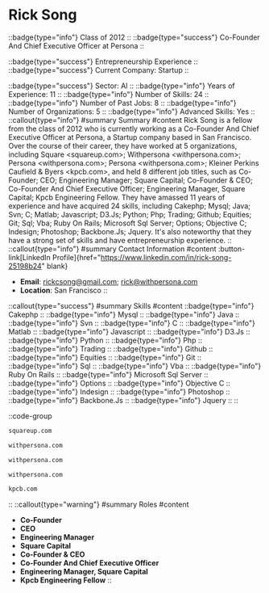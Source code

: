 # Rick Song
::badge{type="info"}
Class of 2012
::
::badge{type="success"}
Co-Founder And Chief Executive Officer at Persona
::

::badge{type="success"}
Entrepreneurship Experience
::
::badge{type="success"}
Current Company: Startup
::

::badge{type="success"}
Sector: AI
::
::badge{type="info"}
Years of Experience: 11
::
::badge{type="info"}
Number of Skills: 24
::
::badge{type="info"}
Number of Past Jobs: 8
::
::badge{type="info"}
Number of Organizations: 5
::
::badge{type="info"}
Advanced Skills: Yes
::
::callout{type="info"}
#summary
Summary
#content
Rick Song is a fellow from the class of 2012 who is currently working as a Co-Founder And Chief Executive Officer at Persona, a Startup company based in San Francisco. Over the course of their career, they have worked at 5 organizations, including Square <squareup.com>; Withpersona <withpersona.com>; Persona <withpersona.com>; Persona <withpersona.com>; Kleiner Perkins Caufield & Byers <kpcb.com>, and held 8 different job titles, such as Co-Founder; CEO; Engineering Manager; Square Capital; Co-Founder & CEO; Co-Founder And Chief Executive Officer; Engineering Manager, Square Capital; Kpcb Engineering Fellow. They have amassed 11 years of experience and have acquired 24 skills, including Cakephp; Mysql; Java; Svn; C; Matlab; Javascript; D3.Js; Python; Php; Trading; Github; Equities; Git; Sql; Vba; Ruby On Rails; Microsoft Sql Server; Options; Objective C; Indesign; Photoshop; Backbone.Js; Jquery. It's also noteworthy that they have a strong set of skills and have entrepreneurship experience.
::
::callout{type="info"}
#summary
Contact Information
#content
:button-link[LinkedIn Profile]{href="https://www.linkedin.com/in/rick-song-25198b24" blank}
- **Email**: rickcsong@gmail.com; rick@withpersona.com
- **Location**: San Francisco
::

::callout{type="success"}
#summary
Skills
#content
::badge{type="info"}
Cakephp
::
::badge{type="info"}
Mysql
::
::badge{type="info"}
Java
::
::badge{type="info"}
Svn
::
::badge{type="info"}
C
::
::badge{type="info"}
Matlab
::
::badge{type="info"}
Javascript
::
::badge{type="info"}
D3.Js
::
::badge{type="info"}
Python
::
::badge{type="info"}
Php
::
::badge{type="info"}
Trading
::
::badge{type="info"}
Github
::
::badge{type="info"}
Equities
::
::badge{type="info"}
Git
::
::badge{type="info"}
Sql
::
::badge{type="info"}
Vba
::
::badge{type="info"}
Ruby On Rails
::
::badge{type="info"}
Microsoft Sql Server
::
::badge{type="info"}
Options
::
::badge{type="info"}
Objective C
::
::badge{type="info"}
Indesign
::
::badge{type="info"}
Photoshop
::
::badge{type="info"}
Backbone.Js
::
::badge{type="info"}
Jquery
::
::

::code-group
```bash [Square]
squareup.com
```
```bash [Withpersona]
withpersona.com
```
```bash [Persona]
withpersona.com
```
```bash [Persona]
withpersona.com
```
```bash [Kleiner Perkins Caufield & Byers]
kpcb.com
```
::
::callout{type="warning"}
#summary
Roles
#content
- **Co-Founder**
- **CEO**
- **Engineering Manager**
- **Square Capital**
- **Co-Founder & CEO**
- **Co-Founder And Chief Executive Officer**
- **Engineering Manager, Square Capital**
- **Kpcb Engineering Fellow**
::

